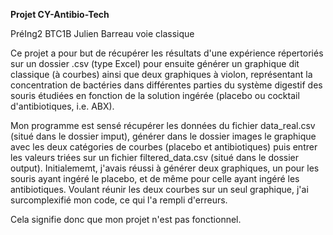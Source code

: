 **Projet CY-Antibio-Tech**

PréIng2 BTC1B Julien Barreau voie classique

Ce projet a pour but de récupérer les résultats d'une expérience répertoriés sur un dossier .csv (type Excel) pour ensuite générer un graphique dit classique (à courbes) ainsi que deux graphiques à violon, représentant la concentration de bactéries dans différentes parties du système digestif des souris étudiées en fonction de la solution ingérée (placebo ou cocktail d'antibiotiques, i.e. ABX).

Mon programme est sensé récupérer les données du fichier data_real.csv (situé dans le dossier imput), générer dans le dossier images le graphique avec les deux catégories de courbes (placebo et antibiotiques) puis entrer les valeurs triées sur un fichier filtered_data.csv (situé dans le dossier output). Initialememt, j'avais réussi à générer deux graphiques, un pour les souris ayant ingéré le placebo, et de même pour celle ayant ingéré les antibiotiques. Voulant réunir les deux courbes sur un seul graphique, j'ai surcomplexifié mon code, ce qui l'a rempli d'erreurs. 

Cela signifie donc que mon projet n'est pas fonctionnel. 
